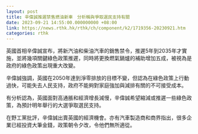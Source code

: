 ```yaml
---
layout: post
title: 辛偉誠推遲禁售燃油新車　分析稱與爭取選民支持有關
date: 2023-09-21 14:55:00.000000000 +08:00
link: https://news.rthk.hk/rthk/ch/component/k2/1719356-20230921.htm
categories: rthk
---
```


英國首相辛偉誠宣布，將新汽油和柴油汽車的銷售禁令，推遲5年到2035年才實施，並將幾項關鍵綠色政策推遲，同時將更換燃氣鍋爐的補助增加五成，被視為是政府的綠色政策出現重大改變。

辛偉誠強調，英國在2050年達到淨零排放的目標不變，但認為在綠色政策上行動過快，可能失去人民支持，政府不能夠對家庭強加與減排有關的不可接受成本。

有分析認為，英國面對高通脹和經濟增長減慢，辛偉誠希望縮減或推遲一些綠色政策，為預計明年舉行的大選爭取選民支持。

在野工黨批評，辛偉誠出賣英國的經濟機會。亦有汽車製造商和商界指出，很多企業已經投資大筆金錢，政策朝令夕改，令他們無所適從。
